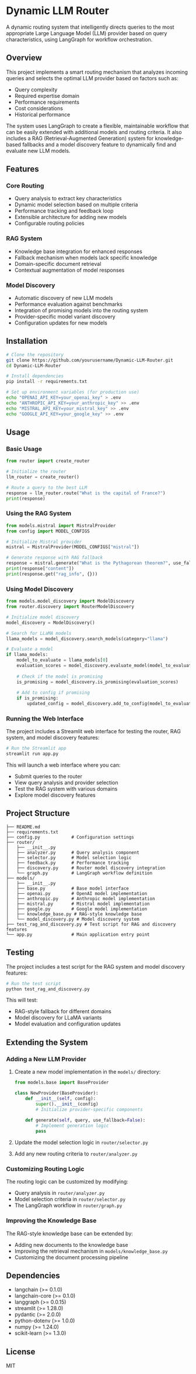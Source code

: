 # Dynamic LLM Router

A dynamic routing system that intelligently directs queries to the most appropriate Large Language Model (LLM) provider based on query characteristics, using LangGraph for workflow orchestration.

## Overview

This project implements a smart routing mechanism that analyzes incoming queries and selects the optimal LLM provider based on factors such as:

- Query complexity
- Required expertise domain
- Performance requirements
- Cost considerations
- Historical performance

The system uses LangGraph to create a flexible, maintainable workflow that can be easily extended with additional models and routing criteria. It also includes a RAG (Retrieval-Augmented Generation) system for knowledge-based fallbacks and a model discovery feature to dynamically find and evaluate new LLM models.

## Features

### Core Routing
- Query analysis to extract key characteristics
- Dynamic model selection based on multiple criteria
- Performance tracking and feedback loop
- Extensible architecture for adding new models
- Configurable routing policies

### RAG System
- Knowledge base integration for enhanced responses
- Fallback mechanism when models lack specific knowledge
- Domain-specific document retrieval
- Contextual augmentation of model responses

### Model Discovery
- Automatic discovery of new LLM models
- Performance evaluation against benchmarks
- Integration of promising models into the routing system
- Provider-specific model variant discovery
- Configuration updates for new models

## Installation

```bash
# Clone the repository
git clone https://github.com/yourusername/Dynamic-LLM-Router.git
cd Dynamic-LLM-Router

# Install dependencies
pip install -r requirements.txt

# Set up environment variables (for production use)
echo "OPENAI_API_KEY=your_openai_key" > .env
echo "ANTHROPIC_API_KEY=your_anthropic_key" >> .env
echo "MISTRAL_API_KEY=your_mistral_key" >> .env
echo "GOOGLE_API_KEY=your_google_key" >> .env
```

## Usage

### Basic Usage

```python
from router import create_router

# Initialize the router
llm_router = create_router()

# Route a query to the best LLM
response = llm_router.route("What is the capital of France?")
print(response)
```

### Using the RAG System

```python
from models.mistral import MistralProvider
from config import MODEL_CONFIGS

# Initialize Mistral provider
mistral = MistralProvider(MODEL_CONFIGS["mistral"])

# Generate response with RAG fallback
response = mistral.generate("What is the Pythagorean theorem?", use_fallback=True)
print(response["content"])
print(response.get("rag_info", {}))
```

### Using Model Discovery

```python
from models.model_discovery import ModelDiscovery
from router.discovery import RouterModelDiscovery

# Initialize model discovery
model_discovery = ModelDiscovery()

# Search for LLaMA models
llama_models = model_discovery.search_models(category="llama")

# Evaluate a model
if llama_models:
    model_to_evaluate = llama_models[0]
    evaluation_scores = model_discovery.evaluate_model(model_to_evaluate)
    
    # Check if the model is promising
    is_promising = model_discovery.is_promising(evaluation_scores)
    
    # Add to config if promising
    if is_promising:
        updated_config = model_discovery.add_to_config(model_to_evaluate, "meta")
```

### Running the Web Interface

The project includes a Streamlit web interface for testing the router, RAG system, and model discovery features:

```bash
# Run the Streamlit app
streamlit run app.py
```

This will launch a web interface where you can:
- Submit queries to the router
- View query analysis and provider selection
- Test the RAG system with various domains
- Explore model discovery features

## Project Structure

```
├── README.md
├── requirements.txt
├── config.py            # Configuration settings
├── router/
│   ├── __init__.py
│   ├── analyzer.py      # Query analysis component
│   ├── selector.py      # Model selection logic
│   ├── feedback.py      # Performance tracking
│   ├── discovery.py     # Router model discovery integration
│   └── graph.py         # LangGraph workflow definition
├── models/
│   ├── __init__.py
│   ├── base.py          # Base model interface
│   ├── openai.py        # OpenAI model implementation
│   ├── anthropic.py     # Anthropic model implementation
│   ├── mistral.py       # Mistral model implementation
│   ├── google.py        # Google model implementation
│   ├── knowledge_base.py # RAG-style knowledge base
│   └── model_discovery.py # Model discovery system
├── test_rag_and_discovery.py # Test script for RAG and discovery features
└── app.py               # Main application entry point
```

## Testing

The project includes a test script for the RAG system and model discovery features:

```bash
# Run the test script
python test_rag_and_discovery.py
```

This will test:
- RAG-style fallback for different domains
- Model discovery for LLaMA variants
- Model evaluation and configuration updates

## Extending the System

### Adding a New LLM Provider

1. Create a new model implementation in the `models/` directory:
   ```python
   from models.base import BaseProvider
   
   class NewProvider(BaseProvider):
       def __init__(self, config):
           super().__init__(config)
           # Initialize provider-specific components
       
       def generate(self, query, use_fallback=False):
           # Implement generation logic
           pass
   ```

2. Update the model selection logic in `router/selector.py`
3. Add any new routing criteria to `router/analyzer.py`

### Customizing Routing Logic

The routing logic can be customized by modifying:
- Query analysis in `router/analyzer.py`
- Model selection criteria in `router/selector.py`
- The LangGraph workflow in `router/graph.py`

### Improving the Knowledge Base

The RAG-style knowledge base can be extended by:
- Adding new documents to the knowledge base
- Improving the retrieval mechanism in `models/knowledge_base.py`
- Customizing the document processing pipeline

## Dependencies

- langchain (>= 0.1.0)
- langchain-core (>= 0.1.0)
- langgraph (>= 0.0.15)
- streamlit (>= 1.28.0)
- pydantic (>= 2.0.0)
- python-dotenv (>= 1.0.0)
- numpy (>= 1.24.0)
- scikit-learn (>= 1.3.0)

## License

MIT